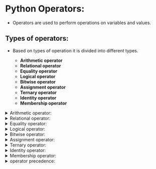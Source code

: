 # Python Operators:

- Operators are used to perform operations on variables and values.

## Types of operators:

- Based on types of operation it is divided into different types.
            
    - **Arithmetic operator**
    - **Relational operator**
    - **Equality operator**
    - **Logical operator**
    - **Bitwise operator**
    - **Assignment operator**
    - **Ternary operator**
    - **Identity operator**
    - **Membership operator**


<details>            
 <summary> Arithmetic operator:</summary>

## Arithmetic operator:

- Arithmetic operators are used to perform arithmetic operations such as addition,Subtraction,Multiplication,Division,Modulo,Floor division,Exponential

    - **Arithmetic addition (+)**
    - **Arithmetic Subtraction(-)**
    - **Arithmetic Multiplication(*)**
    - **Arithmetic Division(/)**
    - **Arithmetic Modulo(%)**
    - **Arithmetic Floor division(//)**
    - **Arithmetic Exponential(i<sup>\*\*n</sup>).** 

#### [Arithmetic_operator.py](https://github.com/pknviki95/Python/tree/main/concepts/operators/scripts/Arithmetic_operator.py) - Arithmetic operation for given values:

#### Addition:

- Addition operator (+) is used for performing addition of values
  
```python
x=10
y=5

### Addition:

addition=x+y
print("Addition of x and y: ",addition)
```
#### output:

```python
Addition of x and y:  15
```

#### Subtraction:

- Subtraction operator (-) is used for performing Subtraction of values.
                
```python
x=10
y=5

### Subtraction:

Subtraction=x-y
print("Subtraction of x and y: ",Subtraction)
```
#### output:
```python
Subtraction of x and y:  5
```

#### Multiplication:

- Multiplication operator (*) is used for performing Multiplication of values.

```python
x=10
y=5

# Multiplication

Multiplication=x*y
print("Multiplication of x and y: ",Multiplication)
```
#### output:
```python
Multiplication of x and y:  50
```

#### Modulo:

- Modulo operator (%) is used for performing Modulo operation of values to return its reminder value
                
```python
x=10
y=5

# Modulo

Modulo=x%y
print("Modulo of x and y: ",Modulo)
```
#### output:
```python
Modulo of x and y:  0
```

#### Division:

- Division operator (/) is used for performing Division of values.
- Division always return Float type.
                
```python
x=10
y=5

# Division

Division=x/y
print("Division of x and y: ",Division)
```
#### output:
```python
Division of x and y:  2.0
```

#### Floor Division:

- Floor Division operator (//) is used for performing Floor Division of values.
- Floor Division return integer value/decimal values based on input.
- (i.e) If both are integer then it return Integer value; if any one float then it return float value

```python
x=10
y=5

# Floordivision

Floordivision=x//y

print("Floordivision of x and y: ",Floordivision)
```
#### output:
```python
Floordivision of x and y:  2
```

#### Exponential or power:

- Exponential return power value of the value passed $(i**^n)$
                
```python

x=10

# Exponential - i**n

Exponential=x**2

print("Exponential of x: ",Exponential)
```
#### output:
```python
Exponential of x:  100
```

#### [Arithmetic_zerodivision_error.py](https://github.com/pknviki95/Python/tree/main/concepts/operators/scripts/Arithmetic_zerodivision_error.py) - Division,floor division,Modulo operation with zero throws error - Zero division error:

- Division,floor division,Modulo operation performed with zero throws - Zerodivision error

```python
# Division:

# operation performed with zero throws Zerodivision error

x=2/0
print("Division of x: ",x)

# floor division:

x=2//0
print("floorDivision of x: ",x)

# Modulo

x=2%0
print("Modulo of x: ",x)
```

#### error:

```python
Traceback (most recent call last):
File "/home/pknviki95/Learning/Python/concepts/operators/scripts/Arithmetic_zerodivision_error.py", line 9, in <module>
    x=2/0
ZeroDivisionError: division by zero
```

</details>

<details>            
 <summary>Relational operator:</summary>

## Relational operator:

- Relational Operators in python helps to find the relation between values and return boolean result; some of the relational operations are greater than(>),greater than or equal to (>=), lesser than (<), less than or equal to(<=)

    - **Relational greater than(>)**
    - **Relational greater than or equal to (>=)** 
    - **Relational lesser than (<)**
    - **Relational less than or equal to(<=)**

#### [Relational_operator.py](https://github.com/pknviki95/Python/tree/main/concepts/operators/scripts/Relational_operator.py) - Relational operations - greater than(>),greater than or equal to (>=), lesser than (<), less than or equal to(<=):

#### Integer value:

#### greater than(>):

```python
x=10
y=20

greater_than=x>y
print("x is greater than y: ",greater_than)
```
#### output:
```python
x is greater than y:  False
```

#### greater than or equal to (>=):

```python
x=10
y=20

greater_than_or_equal_to=x>=y
print("x is greater than or equal to y: ",greater_than_or_equal_to)
```
#### output:
```python
x is greater than or equal to y:  False
```

#### lesser than (<): 
                
```python
x=10
y=20

lesser_than=x<y
print("x is lesser than y: ",lesser_than)
```
#### output:
```python
x is lesser than y:  True
```

#### less than or equal to(<=):
```python
x=10
y=20

lesser_than_or_equal_to=x<=y
print("x is lesser than or equal to y: ",lesser_than_or_equal_to)
```
#### output:
```python
x is lesser than or equal to y:  True
```

#### String value:

- Relational operators can be performed in string values by changing into ordinal equivalent values then returns the Boolean results
- It compares first char of string and if it is equal and it switched to second and based on relation it returns boolean result

#### greater than(>):

```python
x='viki'
y='guru'

greater_than=x>y     # 118 > 103

print("x is greater than y: ",greater_than)
```
#### output:

```python
x is greater than y:  True
```

#### greater than or equal to (>=):

```python
x='viki'
y='guru'

greater_than_or_equal_to=x>=y       # 118 >= 103

print("x is greater than or equal to y: ",greater_than_or_equal_to)
```
#### output:

```python
x is greater than or equal to y:  True
```

#### lesser than (<): 

```python
x='viki'
y='guru'

lesser_than=x<y             # 118 < 103

print("x is lesser than y: ",lesser_than)
```
#### output:

```python
x is lesser than y:  False
```

#### less than or equal to(<=):
 
```python
x='viki'
y='guru'

lesser_than_or_equal_to=x<=y       # 118 <= 103    

print("x is lesser than or equal to y: ",lesser_than_or_equal_to)
```
#### output:
```python
x is lesser than or equal to y:  False
```

#### Boolean value:

- Boolean values are converted to its equivalent integral value as True=1 and False=0 and it can perform relational operator based on the above values

#### greater than(>):
               
```python
x=True
y=False

greater_than=x>y                    # 1 > 0

print("x is greater than y: ",greater_than)
```
#### output:
```python
x is greater than y:  True
```

#### greater than or equal to (>=):
               
```python
x=True
y=False

greater_than_or_equal_to=x>=y           # 1 >= 0

print("x is greater than or equal to y: ",greater_than_or_equal_to)
```
#### output:
```python
x is greater than or equal to y:  True
```

#### lesser than (<): 
                
```python
x=True
y=False

lesser_than=x<y                         # 1 < 0

print("x is lesser than y: ",lesser_than)
```
#### output:
        
```python
x is lesser than y:  False
```

#### less than or equal to(<=):
                
```python
x=True
y=False

lesser_than_or_equal_to=x<=y                # 1 <= 0 

print("x is lesser than or equal to y: ",lesser_than_or_equal_to)
```
#### output:

```python
x is lesser than or equal to y:  False
```

#### [Relational_type_error.py](https://github.com/pknviki95/Python/tree/main/concepts/operators/scripts/Relational_type_error.py) - Relational operation performed between int and str throws error- Type error

```python
x=10
y='viki'

# Relational operation performed between int and str throws error- Type error

print("Relational operation performed between int and str: ",x<y)
```

#### error:

```python
Traceback (most recent call last):
File "/home/pknviki95/Learning/Python/concepts/operators/scripts/Relational_type_error.py", line 11, in <module>
    print("Relational operation performed between int and str: ",x<y)
TypeError: '<' not supported between instances of 'int' and 'str'
```

#### Multiple relational operations:

- Multiple relational operation can be performed for a values. 
- It returns True boolean result if all the return values are True. 
- It returns False even if there is single false value

#### All values return True:

```python
### All values return True

x=10<20<30<40

print("x value is : ",x)
```
#### output:
```python
x value is :  True
```

#### At least 1 values false return false:
                
```python
# Atleast 1 values false return false

y=10<20<30<40>50

print("y value is : ",y)
```
#### output:
```python
y value is :  False
```
</details>
<details>            
 <summary> Equality operator:</summary>

## Equality operator:

- Equality operators are used to validate if the given two values are equal to (==) and not equal to (!=)
    
    - **Equality equal to (==)** 
    - **Equality not equal to (!=)**

#### [Equality_operator.py](https://github.com/pknviki95/Python/tree/main/concepts/operators/scripts/Equality_operator.py) - Equality operations - equal to (==) and not equal to (!=):

#### Integer value:

#### Equal to(==):

```python
x=10
y=20

Equal_to=x==y

print("x is equal to y: ",Equal_to)
```
#### output:
```python
x is equal to y:  False
```

#### Not Equal to(!=):

```python
x=10
y=20

not_Equal_to=x!=y

print("x is not equal to y: ",not_Equal_to)
```
#### output:
```python
x is not equal to y:  True
```

#### String value:

#### Equal to(==):

```python
x='viki'
y='guru'

Equal_to=x==y

print("x is equal to y: ",Equal_to)
```

#### output:
```python
x is equal to y:  False
```

#### Not Equal to(!=):
```python
                x='viki'
                y='guru'

                not_Equal_to=x!=y

                print("x is not equal to y: ",not_Equal_to)
```
#### output:
```python
                x is not equal to y:  True
```

#### Boolean value:
#### Equal to(==):
```python
x=True
y=False

Equal_to=x==y

print("x is equal to y: ",Equal_to)
```
#### output:
```python
                x is equal to y:  False
```

#### Not Equal to(!=):

```python
x=True
y=False

not_Equal_to=x!=y

print("x is not equal to y: ",not_Equal_to)
```
#### output:
```python
x is not equal to y:  True
```

#### Multiple Equality operations:

- Multiple Equality operation can be performed for a values
- It returns True boolean result if all the return values are True.
- It returns False even if there is single false value*

#### All values return True:

```python
x=10==20==30==40
print("x value is : ",x)
```
#### output:
```python
x value is :  False
```

#### At least 1 values false return false:

```python
y=10==20==30==40!=50
print("y value is : ",y)
```
#### output:
```python
y value is :  False
```
</details>
<details>            
 <summary> Logical operator:</summary>

## Logical operator:

- Logical operator is used to combine conditional statements using and,or,not
    
    - **Logical and (and)**
    - **Logical or (or)**
    - **Logical not (not)**

- Incase of "and";If only every condition passed is satisfied then it return True ; If even one condition doesn't satisfy then it returns False
- Incase of "or"; Even if any one condition passed it returns True; returns False if all the conditions failed
- "not" return complement value of each other

#### [Logical_operator.py](https://github.com/pknviki95/Python/tree/main/concepts/operators/scripts/Logical_operator.py) - Logical operations - and,or,not:

#### Boolean Types:

#### and:

- Return "True" if "both condition passes"
- Return "False" "even if one condition fails"
    
```python
# Return True if both condition passes:
# Return False even if one condition fails:

print("Both True: ",True and True)                  # True
print("1st True and 2nd False: ",True and False)    # False
print("1st False and 2nd True: ",False and True)    # False
print("Both False: ",False and False)               # False
```

#### output:

```python
Both True:  True
1st True and 2nd False:  False
1st False and 2nd True:  False
Both False:  False
```

#### or:

- Return "True" if "at least one condition passes"
- Return "False" if "all condition fails"

```python
# Return True if at least one condition passes:
# Return False if all condition fails:

print("Both True: ",True or True)               # True
print("1st True or 2nd False: ",True or False) # True
print("1st False or 2nd True: ",False or True) # True
print("Both False: ",False or False)            # False
```
#### output:
```python
Both True:  True
1st True or 2nd False:  True
1st False or 2nd True:  True
Both False:  False
```

#### not:

- Return "False" if "condition True"
- Return "True" if "condition False"

```python
# Return False if condition True
# Return True if condition False

print("not True: ",not True)                # False
print("not False: ",not False)              # True
```

#### output:
```python
not True:  False
not False:  True
```

#### Non-Boolean Types:

####  and:

- In Non-boolean Types "and" if the "1<sup>st</sup> argument condition is False"; It returns "1<sup>st</sup> argument value"
- If the "1<sup>st</sup> argument condition is True"; It return "2<sup>nd</sup> argument value"

#### 1<sup>st</sup> argument non-empty - True:

```python
x=10
y=20

print("Non-boolean and 1st argument True returns 2nd argument value: ",x and y)
```
#### output:
```python
Non-boolean and 1st argument True returns 2nd argument value:  20

```
#### 1<sup>st</sup> argument empty - False:

```python
x=''
y='viki'

print("Non-boolean and 1st argument False returns 1st argument value: ",x and y)
```
#### output:
```python
Non-boolean and 1st argument False returns 1st argument value:  
```

#### or:

- In Non-boolean Types or if the "1<sup>st</sup> argument condition is False"; It return "2<sup>nd</sup> argument value".
- If the "1<sup>st</sup> argument condition is True"; It return "1<sup>st</sup> argument value."

#### 1<sup>st</sup> argument non-empty - True

```python
x=10
y=20

print("Non-boolean or 1st argument True returns 1st argument value: ",x or y)
```
#### output:
```python
Non-boolean or 1st argument True returns 1st argument value:  10
```

#### 1<sup>st</sup> argument empty - False

```python
x=''
y='viki'

print("Non-boolean or 1st argument False returns 2nd argument value: ",x or y)
```
#### output:
```python
Non-boolean or 1st argument False returns 2nd argument value:  viki
```
</details>
<details>
<summary>Bitwise operator:</summary>

## Bitwise operator:

- Bitwise operators are used to compare (binary) numbers
    - **Bitwise and (&)** 
    - **Bitwise or (|)** 
    - **Bitwise x-or (^)** 
    - **Bitwise complement (~)** 
    - **Bitwise left shift (<<)** 
    - **Bitwise Right shift (>>)** 

- Bitwise operators are applicable only for **"int"** and **"bool"** datatype.
- If other datatypes are performed with Bitwise operation it returns type error.

#### [Bitwise_typeerror.py](https://github.com/pknviki95/Python/tree/main/concepts/operators/scripts/Bitwise_typeerror.py) - Bitwise operations throws error is used other than "int"/"bool" type - Type error

```python
str_input_1='viki'
str_input_2='guru'

# Bitwise & operations throws error - Type error

print("Bitwise operation for string values: ",str_input_1&str_input_2)
```
#### error:
```python
Traceback (most recent call last):
File "/home/pknviki95/Learning/Python/concepts/operators/scripts/Bitwise_typeerror.py", line 12, in <module>
    print("Bitwise operation for string values: ",str_input_1&str_input_2)
TypeError: unsupported operand type(s) for &: 'str' and 'str'
```

#### [Bitwise_operator.py](https://github.com/pknviki95/Python/tree/main/concepts/operators/scripts/Bitwise_operator.py) - Bitwise operator - &, |, ^, ~,<<, >> :

#### Bitwise and (&):

- Returns "1" if both values are "bitwise 1".
- Returns "0" if anyone values are "bitwise 0"

```python
x=10
y=40

# Both 1/True return 1
# If any one 0 return 0

print("Bitwise and (&) for x and y: ",x&y)
```

#### Explanation:

| Integer/Bitwise | 32 |16|8|4|2|1|
|----- |:---:|:---:|:---:|:---:|:---:|:---:|
| 10 |  0|0|1|0|1|0|
| 40 | 1 |0|1|0|0|0|
| Bitwise (&) | 0|0|1|0|0|0|
| Final value (+)<br> $(8)$|0|0|8|0|0|0|

#### output:
```python
Bitwise and (&) for x and y:  8
```


#### Bitwise or (|):

- Returns "1" even if one value is "bitwise 1"
- Returns "0" if both values are "bitwise 0"

```python
x=10
y=40

# Both 1/True return 1
# If at least 1 return 1
# If Both zero returns 0

print("Bitwise or (|) for x or y: ",x|y)
```

#### Explanation:

| Integer/Bitwise| 32 |16|8|4|2|1|
|----- |:---:|:---:|:---:|:---:|:---:|:---:|
| 10 |  0|0|1|0|1|0|
| 40 | 1 |0|1|0|0|0|
| Bitwise or  | 1|0|1|0|1|0|
| Final value (+)<br>(i.e) $(32+8+2) = 42$|```32```|0|```8```|0|```2```|0 |

#### output:
```python
Bitwise or (|) for x or y:  42
```

#### Bitwise x-or (^):

- Returns "1" if both values are "different"
- Returns "0" if anyone values are "same"
              
```python
x=10
y=40

# Both different return 1
# If both same returns 0

print("Bitwise x-or (^) for x x-or y: ",x^y)
```

#### Explanation:

| Integer/Bitwise| 32 |16|8|4|2|1|
|----- |:---:|:---:|:---:|:---:|:---:|:---:|
| 10 |  0|0|1|0|1|0|
| 40 | 1 |0|1|0|0|0|
| Bitwise ^  | 1|0|0|0|1|0|
| Final value (+)<br>(i.e) $(32+2) = 34$|```32```|0|0|0|```2```|0 |

#### output:
```python
Bitwise x-or (^) for x x-or y:  34
```

#### Bitwise complement(~):

- Bitwise complement performs specific mathematical complement operations.
- By default Python has 32-bit values
- The Most significant bits acts as "sign bit"
- MSB values are always used to determine the positive or negative value
```               
                0 - It is Positive
                1 - It is Negative
```
- Positive numbers are directly added to the memory
- Negative numbers are represented in 2'<sup>s</sup> complement.

#### Positive value complement:

```python
z=4

print("Bitwise complement (~) for positive ~z: ",~z)
```

#### output:
```python
Bitwise complement (~) for positive ~z:  -5
```

#### Flow of 2'<sup>s</sup>  complement for positive value calculation explanation:


- **Step-1 : Initial value with 32-bit:**
    - MSB 

        ```0 - if Initial value is Positive```
    - other 31-bit based on Initial value
- **Step-2 : (~) complement value:**
    - Converting all values to complement values of initial bit value ( 0 to 1 ; 1 to 0)  
- **Step-3 : 1'<sup>s</sup> complement on 31-bits:**
    - 1'<sup>s</sup> complement is converting the 31-bit complement values with its complement values 
    - (i.e) ( 0 to 1 ; 1 to 0) on 31-bit

        $(1'^s complement)$ = convert ```0 to 1``` ; ```1 to 0```

    - MSB value remains same as complement value.   
- **Step-4 : 2'<sup>s</sup> complement on 1'<sup>s</sup> complement 31-bits value:**
    - 2'<sup>s</sup> complement is adding 1 to 1'<sup>s</sup> complement 

        $(2'^s complement)$ = $(1'^s complement + 1)$

- **Step-5 : Final value MSB+2'<sup>s</sup> complement 31-bit:**
    - Based on MSB
            
        
        ```0 - It is Positive```

        ```1 - It is Negative```
    -  2'<sup>s</sup> complement 31-bit value

| Values | MSB          | 31-bit |
| :--- |:---|:---|
|   4           | ```0``` | ```000 0000 0000 0000 0000 0000 0000 0100```|
|~ 4 (complement)|```1```|```111 1111 1111 1111 1111 1111 1111 1011```|
|$(1'^s complement)$ on 31-bit values of complement |```1```| ```000 0000 0000 0000 0000 0000 0000 0100```|
|$(2'^s complement)$ = $(1'^s complement + 1)$ on 31- bit values|```1```|$(2'^s complement)$ = $(1'^s complement  + 1)$ <br><br>   ```000 0000 0000 0000 0000 0000 0000 0101```|
|Final value|-| 5|

#### Negative value complement:

```python
z=-11

print("Bitwise complement (~) for Negative ~z: ",~z)
```
#### output:
```python
Bitwise complement (~) for Negative ~z:  10
```

#### Flow of 2'<sup>s</sup>  complement for Negative value calculation explanation:

- **Step-1 : Initial value with 32-bit:**
    - MSB 
      
        ```1 - if Initial value is Negative```
    
    - other 31-bit based on Initial value
- **Step-2: Covert 31-bit values to 2'<sup>s</sup> complement value:**
    - 1'<sup>s</sup> complement is converting the 31-bit complement values with its complement values (i.e) ( 0 to 1 ; 1 to 0) on 31-bit

        $(1'^s complement)$ = convert ```0 to 1``` ; ```1 to 0```
    - 2'<sup>s</sup> complement is adding 1 to 1'<sup>s</sup> complement 

        $(2'^s complement)$ = $(1'^s complement + 1)$
- **Step-3 : (~) complement value of above converted negative values:**
    - Converting all values to complement values of 2'<sup>s</sup> complement obtained from above ( 0 to 1 ; 1 to 0)

        $(1'^s complement)$ = convert ```0 to 1``` ; ```1 to 0```

- **Step-4 : Final value of 32-bit complement value:**
    - Based on MSB

        ```0 - It is Positive```

        ```1 - It is Negative```
    -  31-bit value is taken as it is as it is positive MSB value.
    - $(2^n * bit value)$ (i.e) $(2^8*1)+(2^1*1) = 10$

| Values | MSB          | 31-bit |
| :--- |:---|:---|
|  - 11           | ```1``` | ```000 0000 0000 0000 0000 0000 0000 1011```|
|$(1'^s complement)$ on 31-bit values of value |```1```| ```111 1111 1111 1111 1111 1111 1111 0100```|
|$(2'^s complement)$ = $(1'^s complement + 1)$  on 31- bit values|```1```|$(2'^s complement)$ = $(1'^s complement + 1)$ <br><br>   ```111 1111 1111 1111 1111 1111 1111 0101```|
|~ -11 (complement)|```0```|```000 0000 0000 0000 0000 0000 0000 1010```|
|Final value|+| 10|
 
#### Bitwise left shift(<<):
- Shift of bit values to the left.
- The values would be Multiple of 2<sup>n</sup> (i.e) n - shift range
- Left shift is filled with "0" bits in missing position
#### Positive value:

```python
z=24
# shift left by 2 bits
print("Bitwise leftshift (<<) for Positive z: ",z<<2)
```
#### output:
```python
Bitwise leftshift (<<) for Positive z:  96
```

| Values | MSB          | value bits |
| :--- |:---|:---|
|  24           | ```0``` | ```11000``` |
|Bit wise left shift (<<) by 2|```0```|```11000 00```|
|Final value|+| $(2^*1)+(2^5*1)$<br>=  96|

#### 🚩 Left shift : Multiple of $(value*2^n)= 24*2^2 =96$ (i.e) $(2^*1)+(2^5*1) = 96$

#### Negative value:

```python
z=-24
# shift left by 2 bits
print("Bitwise leftshift (<<) for Negative z: ",z<<2)
```
#### output:
```python
Bitwise leftshift (<<) for Negative z:  -96
```

| Values | MSB          | value bits |
| :--- |:---|:---|
|  - 24           | ```1``` | ```11000``` |
|$(1'^s complement)$ on value bits of value |```1```| ```00111```|
|$(2'^s complement)$ = $(1'^s complement + 1)$  on value bits|```1```|$(2'^s complement)$ = $(1'^s complement  + 1) <br><br>   ```01000```|
|Bit wise Left shift (<<) by 2|```1```|```01000 00```|
|Final value|-| $(2^7*1)+(2^5*1)$ <br>= -96|

#### Bitwise right shift(>>):

- Shift of bit values to the right.
- The values would be divisible of 2<sup>n</sup> (i.e) n - shift range.
- Right shift is filled with "sign bit" in missing position.

#### Positive value:

```python
z=24
# shift right by 2 bits
print("Bitwise rightshift (>>) for Positive z: ",z>>2)
```

#### output:
```python
Bitwise rightshift (>>) for Positive z:  6
```

| Values | MSB          | value bits |
| :--- |:---|:---|
|  24           | ```0``` | ```11000``` |
|**Bit wise right shift (>>) by 2**|```0```|```110```|
|**Final value**|+| $(2^2*1)+(2^1*1)$ <br> =  6|

#### 🚩 Right shift : Divisible of $(value/2^n)= 24/2^*2=6$ (i.e) $(2^2*1)+(2^1*1) = 6$

#### Negative value:

```python
z=-24

# shift right by 2 bits

print("Bitwise rightshift (>>) for Negative z: ",z>>2)
```

#### output:

```python
Bitwise rightshift (>>) for Negative z:  -6
```

| Values | MSB          | value bits |
| :--- |:---|:---|
|  - 24           | ```1``` | ```11000``` |
|$(1'^s complement)$ on value bits of value |```1```|```00111```|
|$(2'^s complement)$ = $(1'^s complement + 1)$  on value bits|```1```|$(2'^s complement)$ = $(1'^s complement + 1)$ <br><br>   ```01000```|
|Bit wise right shift (>>) by 2|```1```|```010```|
|**Final value**|-| $(2^3*1)+(2^1*1)$ <br>= - 6|

</details>
<details>
<summary>Assignment operator:</summary>

## Assignment operator:

- Performs operation to assign values to left object/operand.
- combination of Assign operator with other operator.
    
    - **Assign operator (=)**

- **Assign with Arithmetic operation:** 
    - **Add and Assign operator (+=)**
    - **Subtract and Assign operator (-=)**
    - **Multiply and Assign operator (*=)**
    - **Division and Assign operator (/=)**
    - **Floordivision and Assign operator (//=)**
    - **Modulo and Assign operator (%=)**
    - **Exponential and Assign operator (\*\*=)**
- **Assign with Bitwise operation:**
    - **Bitwise and (&) and Assign operator (&=)**
    - **Bitwise or (|) and Assign operator (|=)**
    - **Bitwise x-or (^) and Assign operator (^=)**
    - **Bitwise leftshift (<<) and Assign operator (<<=)**
    - **Bitwise rightshift (>>) and Assign operator (>>=)**

#### [Assignment_operator.py](https://github.com/pknviki95/Python/tree/main/concepts/operators/scripts/Assignment_operator.py) - Assignment operator - &=, |=, ^=,<<=, >>= :

#### Assign operator (=):

```python
x=20   #left operand = value
y=10

print("Assignment operator(=): ",(x,y))
```
#### output:
```python
Assignment operator(=):  (20, 10)
```

#### Assign with Arithmetic operation:

#### Add and Assign operator (+=):

```python
x=20   #left operand = value
y=10

x+=y   # equivalent to x=x+y

print("Add and Assign operator (+=) of x : ",x)
```
#### output:
```python
Add and Assign operator (+=) of x :  30
```

#### Subtract and Assign operator (-=):

```python
x=20   #left operand = value
y=10

x-=y   # equivalent to x=x-y

print("Subtract and Assign operator (-=): of x : ",x)
```
#### output:
```python
Subtract and Assign operator (-=): of x :  10
```


#### Multiply and Assign operator (*=):

```python
x=20   #left operand = value
y=10

x*=y   # equivalent to x=x*y

print("Multiply and Assign operator (*=) of x : ",x)
```
#### output:
```python
Multiply and Assign operator (*=) of x :  200
```

#### Division and Assign operator (/=):
               
```python
x=20   #left operand = value
y=10

x/=y   # equivalent to x=x/y

print("Division and Assign operator (/=) of x : ",x)
```
#### output:
```python
Division and Assign operator (/=) of x :  2.0
```

#### Floordivision and Assign operator (//=):
               
```python
x=20   #left operand = value
y=10

x//=y   # equivalent to x=x//y

print("Floordivision and Assign operator (//=) of x : ",x)
```
#### output:
```python
Floordivision and Assign operator (//=) of x :  2
```

#### Exponential and Assign operator (**=):
                
```python
x=20   #left operand = value
y=10

x**=y   # equivalent to x=x**y

print("Exponential and Assign operator (**=) of x : ",x)
```
#### output:
```python
Exponential and Assign operator (**=) of x :  10240000000000
```

#### Modulo and Assign operator (%=):
                
```python
x=20   #left operand = value
y=10

x%=y   # equivalent to x=x%y

print("Modulo and Assign operator (%=) x : ",x)
```
#### output:
```python
Modulo and Assign operator (%=) x :  0
```

#### Assign with Bitwise operation:

#### Bitwise and (&) and Assign operator (&=):

```python
x=20
y=10

x&=y   # equivalent to x=x&y

print("Bitwise and (&) and Assign operator (&=) x : ",x)
```
#### output:
```python
Bitwise and (&) and Assign operator (&=) x :  0
```

#### Bitwise or (|) and Assign operator (|=):

```python
x=20
y=10

x|=y   # equivalent to x=x|y

print("Bitwise or (|) and Assign operator (|=) x : ",x)
```
#### output:
```python
Bitwise or (|) and Assign operator (|=) x :  30
```

#### Bitwise x-or (^) and Assign operator (^=):

```python
x=20
y=10

x^=y   # equivalent to x=x^y

print("Bitwise x-or (^) and Assign operator (^=) x : ",x)
```
#### output:
```python
Bitwise x-or (^) and Assign operator (^=) x :  30
```

#### Bitwise leftshift (<<) and Assign operator (<<=):

```python
x=20
y=10

x<<=y   # equivalent to x=x<<y

print("Bitwise leftshift (<<) and Assign operator (<<=) x : ",x)
```
#### output:
```python
Bitwise leftshift (<<) and Assign operator (<<=) x :  20480
```
#### Bitwise rightshift (>>) and Assign operator (>>=):
```python
x=20
y=10

x>>=y   # equivalent to x=x>>y

print("Bitwise rightshift (>>) and Assign operator (>>=) x : ",x)
```
#### output:
```python
Bitwise rightshift (>>) and Assign operator (>>=) x :  0
```
#### Limitation of Assignment operator:

#### Initialization of variable:
- If you are trying to perform any operations for a variable without initializing throws error - ```Name error``` 

#### [Assignment_arithmetic_Nameerror.py](https://github.com/pknviki95/Python/tree/main/concepts/operators/scripts/Assignment_arithmetic_Nameerror.py) - To perform any operations for a variable without initializing throws error - ```Name error```

```python
list_numbers=eval(input("Enter the list of numbers: "))

'''
commenting empty global variable initialization 
To understand the non-initialization - Name error
'''
# sum_value=0

for numbers in list_numbers:

    # Arithmetic and Assign operator to perform sum

    sum_value+=numbers

print(sum_value)
```
#### input:
```python
Enter the list of numbers: [1,2]
```
#### error:

```python
Traceback (most recent call last):
  File "/home/pknviki95/Learning/Python/practices/DurgaSoft/P10_for_loop_sum_of_num_list.py", line 15, in <module>
    sum_value+=numbers
NameError: name 'sum_value' is not defined
```
</details>
<details>
<summary>Ternary operator:</summary>

## Ternary operator:

- Python supports ternary operator as it supports operation of three operands.

### Syntax:
```python
            [True value] if [condition] else [false value]
```
#### [Ternary_operator.py](https://github.com/pknviki95/Python/tree/main/concepts/operators/scripts/Ternary_operator.py) - Ternary operator characteristics :
```python
a=10
b=20

# [True value] if [condition] else [false value]

c=50 if a==b else 40

print("Ternary operator value of c: ",c)
```
#### output:
```python
Ternary operator value of c:  40
```

### Nesting of ternary operator:

- Nested ternary operator can be performed for multiple operands scenario.

#### Syntax:
```python
        [True value] if [condition] else [True value] if [condition] else [false value]
```

#### [ternary_nested_operator.py](https://github.com/pknviki95/Python/tree/main/concepts/operators/scripts/ternary_nested_operator.py) -Nested ternary operator with multiple operands scenario:

```python
a=30
b=20
c=60

# [True value] if [condition] else [True value] if [condition] else [false value]

final=a if a<b and a<c else b if b<a and b<c else c

print("Ternary operator value of final: ",final)
```
#### output:
```python
Ternary operator value of final:  20
```
</details>
<details>
<summary>Identity operator:</summary>

## Identity operator:

- Identity operators returns boolean values by verifying the identity values of objects.

    - **Identity operator is**
    - **Identity operator isnot**
- The Identity operator is applicable only if you want to compare address/reference values.

#### [Identity_operator.py](https://github.com/pknviki95/Python/tree/main/concepts/operators/scripts/Identity_operator.py) -Identity operator - is, isnot :

#### Identity operator is:

- Returns "True" if both identity values point to the same objects; else it returns "False".

#### Identity operator is:

#### is same identity - Returns True:

```python
x=10
y=10

print(f"identity of x= {id(x)}")
print(f"identity of y= {id(y)}")

# Is same identity - Returns True

print("x is y",x is y)
```
#### output:
```python
identity of x= 130218328064528
identity of y= 130218328064528
x is y True
```
#### is Different identity - Returns False:
```python
x=10
y=20

print(f"identity of x= {id(x)}")
print(f"identity of y= {id(y)}")

# Is Different identity - Returns False

print("x is y",x is y)
```
#### output:
```python
identity of x= 130218328064528
identity of y= 130218328064848
x is y False
```

#### Identity operator isnot:

- Returns "True" if both identity values doesn't point to the same objects; else it returns "False".

#### isnot same identity - Returns False:

```python
x=10
y=10

print(f"identity of x= {id(x)}")
print(f"identity of y= {id(y)}")

# isnot same identity - Returns True

print("x is y",x is y)
```
#### output:
```python
identity of x= 136481443152400
identity of y= 136481443152400
x is y True
```

#### isnot Different identity - Returns True:

```python
x=10
y=20

print(f"identity of x= {id(x)}")
print(f"identity of y= {id(y)}")
X

# isnot Different identity - Returns True

print("x is y",x is y)
```
#### output:
```python
identity of x= 136481443152400
identity of y= 136481443152720
x is y False
```
</details>
<details>
<summary>Membership operator:</summary>

## Membership operator:

- Membership operator returns the boolean values of members/elements in sequence objects.
    
    - **Membership operator in**
    - **Membership operator not in**

#### [Membership_operator.py](https://github.com/pknviki95/Python/tree/main/concepts/operators/scripts/Membership_operator.py) - Membership operator - in, notin :

#### Membership operator in:

- Returns "True" if member/element present in sequence objects; else it returns "False". 

#### String Sequence:

```python
str_sequence="I am Vignesh"

print(" member present in str_sequence: ",'V' in str_sequence)

# Python is case-sensitive so it return false

print(" member present in str_sequence: ",'v' in str_sequence)
```
#### output:
```python
member present in str_sequence:  True
member present in str_sequence:  False
```

#### List Sequence:

```python
list_sequence=[1,2,5,'viki',2.5]

print(" member present in list_sequence: ",1 in list_sequence)

# Python is case-sensitive so it return false

print(" member present in list_sequence: ",'Viki' in list_sequence)
```
#### output:
```python
member present in list_sequence:  True
member present in list_sequence:  False
```

#### Tuple Sequence:

```python
tuple_sequence=(1,2,5,'viki',2.5)

print(" member present in tuple_sequence: ",8 in tuple_sequence)

# Python is case-sensitive so it return false

print(" member present in tuple_sequence: ",'viki' in tuple_sequence)
```
#### output:
```python
member present in tuple_sequence:  False
member present in tuple_sequence:  True
```

#### Set Sequence:

```python
Set_sequence={1,2,5,'viki',2.5}

print(" member present in Set_sequence: ",8 in Set_sequence)

# Python is case-sensitive so it return false

print(" member present in Set_sequence: ",'Viki' in Set_sequence)
```
#### output:
```python
member present in Set_sequence:  False
member present in Set_sequence:  False
```

#### Dictionary Sequence:

```python
dict_sequence={1:2,5:'viki',7:2.5}

print(" member present in dict_sequence: ",1 in dict_sequence)

# Python is case-sensitive so it return false
# By default in looks for key values in dictionary
print(" member present in dict_sequence: ",'viki' in dict_sequence)
```
#### output:
```python
member present in dict_sequence:  True
member present in dict_sequence:  False
```

#### Membership operator not in:

- Returns "True" if member/element not present in sequence objects; else it returns "False".

#### String Sequence:

```python
str_sequence="I am Vignesh"

print(" member present not in str_sequence: ",'V' not in str_sequence)

# Python is case-sensitive so it return false

print(" member present not in str_sequence: ",'v' not in str_sequence)
```
#### output:
```python
member present not in str_sequence:  False
member present not in str_sequence:  True
```

#### List Sequence:

```python
list_sequence=[1,2,5,'viki',2.5]

print(" member present not in list_sequence: ",1 not in list_sequence)

# Python is case-sensitive so it return false

print(" member present not in list_sequence: ",'Viki' not in list_sequence)
```
#### output:
```python
member present not in list_sequence:  False
member present not in list_sequence:  True
```

#### Tuple Sequence:

```python
tuple_sequence=(1,2,5,'viki',2.5)

print(" member present not in tuple_sequence: ",8 not in tuple_sequence)

# Python is case-sensitive so it return false

print(" member present not in tuple_sequence: ",'viki' not in tuple_sequence)
```
#### output:
```python
member present not in tuple_sequence:  True
member present not in tuple_sequence:  False
```

#### Set Sequence:

```python
Set_sequence={1,2,5,'viki',2.5}

print(" member present not in Set_sequence: ",8 not in Set_sequence)

# Python is case-sensitive so it return false

print(" member present not in Set_sequence: ",'Viki' not in Set_sequence)
```
#### output:
```python
member present not in Set_sequence:  True
member present not in Set_sequence:  True
```

#### Dictionary Sequence:

```python
dict_sequence={1:2,5:'viki',7:2.5}

print(" member present not in dict_sequence: ",1 not in dict_sequence)

# Python is case-sensitive so it return false
# By default in looks for key values in dictionary
print(" member present not in dict_sequence: ",'viki' not in dict_sequence)
```
#### output:
```python
member present not in dict_sequence:  False
member present not in dict_sequence:  True
```
</details>
<details>
<summary>operator precedence:</summary>

## operator precedence:

- Operator precedence describes the order in which operations are performed.

|Operator| Precedence order|
|:---|:---|
|```( )``` |Parenthesis  |
|```**```  |Exponentiation (raise to the power) |
|```~```  ```+```  ```-```  |Complement, unary plus and minus (method names for the last two are +@ and -@) |
|```*``` ```/``` ```%``` ```//```  |Multiply, divide, modulo and floor division |
|```+``` ```-```  |Addition and subtraction |
|```>>``` ```<<```  |Right and left bitwise shift |
|```&```  |Bitwise 'AND' |
|```^``` ```\``` ```\|```  |Bitwise exclusive 'OR' and regular 'OR' |
|```<=``` ```<``` ```>``` ```>=```  |Comparison operators |
|```==``` ```!=```  |Equality operators |
|```=``` ```%=``` ```/=``` ```//=``` ```-=``` ```+=``` ```*=``` ```**=```  |Assignment operators |
|```is``` ```isnot```  |Identity operators |
|```in``` ```not in```  |Membership operators |
|```not``` ```or``` ```and```  |Logical operators |

#### [operator_precedence.py](https://github.com/pknviki95/Python/tree/main/concepts/operators/scripts/operator_precedence.py) - operator precedence order:

```python
x=3/2*4+3+(10/5)**3-2
print(x)
```
#### output:
 ```python
15.0

 ```
#### Precedence order for above :

```python
1. (10/5) =2 - parenthesis 
2. 2**3 = 8 - Exponential
3. 3/2 = 1.5 - Division
4. 1.5*4 = 6.0 - Multiplication 
5. 6+3+8-2 = 15.0- Addition and subtraction
```

